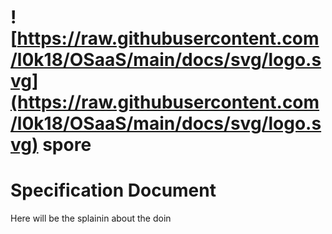 # ![https://raw.githubusercontent.com/l0k18/OSaaS/main/docs/svg/logo.svg](https://raw.githubusercontent.com/l0k18/OSaaS/main/docs/svg/logo.svg) spore

# Specification Document

Here will be the splainin about the doin
